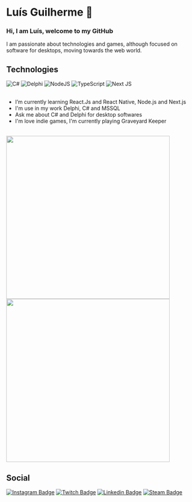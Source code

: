 # Luís Guilherme 👋

### Hi, I am Luís, welcome to my GitHub
I am passionate about technologies and games, although focused on software for desktops, moving towards the web world.
<br>

## Technologies

<div text-align="justify">
  <img alt="C#" src="https://img.shields.io/badge/c%23%20-%23239120.svg?&style=for-the-badge&logo=c-sharp&logoColor=white" />
  <img alt="Delphi" src="https://img.shields.io/badge/delphi-%23DC322F.svg?&style=for-the-badge&logo=delphi&logoColor=white" />
  <img alt="NodeJS" src="https://img.shields.io/badge/node.js%20-%2343853D.svg?&style=for-the-badge&logo=node.js&logoColor=white" />
  <img alt="TypeScript" src="https://img.shields.io/badge/typescript%20-%23007ACC.svg?&style=for-the-badge&logo=typescript&logoColor=white"/>
  <img alt="Next JS" src="https://img.shields.io/badge/next%20js%20-%23000000.svg?&style=for-the-badge&logo=next.js&logoColor=white"/>
</div>

<br>

- I’m currently learning React.Js and React Native, Node.js and Next.js
- I'm use in my work Delphi, C# and MSSQL
- Ask me about C# and Delphi for desktop softwares
- I'm love indie games, I'm currently playing Graveyard Keeper

<br>

<img width="434px" src="https://github-readme-stats.vercel.app/api/top-langs/?username=luismaruccio&langs_count=8)](https://github.com/luismaruccio/github-readme-statsl" />
<img width="434px" src="https://github-readme-stats.vercel.app/api?username=luismaruccio&hide=contribs,prs" />

## Social
  [![Instagram Badge](https://img.shields.io/badge/luis.maruccio%20-%23E4405F.svg?&style=for-the-badge&logo=Instagram&logoColor=white)](https://www.instagram.com/luis.maruccio/)
  [![Twitch Badge](https://img.shields.io/badge/SpaceMarujo%20-%239146FF.svg?&style=for-the-badge&logo=Twitch&logoColor=white)](https://www.twitch.tv/spacemarujo)
  [![Linkedin Badge](https://img.shields.io/badge/linkedin%20-%230077B5.svg?&style=for-the-badge&logo=linkedin&logoColor=white)](https://www.linkedin.com/in/luismaruccio/)
  [![Steam Badge](https://img.shields.io/badge/steam%20-%23000000.svg?&style=for-the-badge&logo=steam&logoColor=white)](https://steamcommunity.com/id/spacemarujo/)
